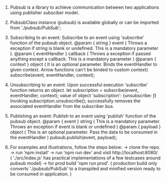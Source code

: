 1. Pubsub is a library to achieve communication between two applications using publisher subsciber model.

2. PubsubClass instance (pubsub) is available globally or can be imported from './pubsub/PubSub';

3. Subscribing to an event: 
    Subscribe to an event using 'subscribe' function of the pubsub object.
    @param { string }  event ( Throws a exception if string is blank or undefined. This is a mandatory      parameter ). 
    @param { eventHandler } callback ( Throws a exception if passed anything except a callback. This is a mandatory parameter )
    @param { context } object ( It is an optional parameter. Binds the eventHandler to given context. Arrow functions can't be binded to custom context)
    subscribe(event, eventHandler, context);

4. Unsubscribing to an event:
    Upon successful execution 'subscribe' function returns an object.
    let subscription = subscribe(event, eventHandler, context);
    value of object 'subscription': {unsubscribe: ƒ}
    Invoking subscription.unsubscribe(); successfully removes the associated eventHandler from the subscriber bus.

5. Publishing an event:
    Publish to an event using 'publish' function of the pubsub object.
    @param { event } string ( This is a mandatory parameter. Throws an exception if event is blank or undefined )
    @param { payload } object ( This is an optional parameter. Pass the data to be consumed in the eventHandler )
    pubsub.publish(event, payload);

6. For examples and illustrations, follow the steps below:
    -> clone the repo.
    -> run 'npm install'
    -> run 'npm run dev' and visit http://localhost:8080/. ( './src/index.js' has practical implementations of a few testcases around pubsub model)
    -> for prod build 'npm run prod'. ( production build only converts './pubsub/PubSub' to a transpiled and minified version ready to be consumed in application. )